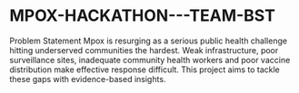 # MPOX-HACKATHON---TEAM-BST
 Problem Statement  Mpox is resurging as a serious public health challenge hitting underserved communities the hardest. Weak infrastructure, poor surveillance sites, inadequate community health workers and poor vaccine distribution make effective response difficult. This project aims to tackle these gaps with evidence-based insights.

